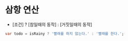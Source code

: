 # 삼항 연산



- [조건] ? [참일때의 동작] : [거짓일때의 동작] 



```dart
var todo = isRainy ? '빨래를 하지 않는다.' : '빨래를 한다.';
```

